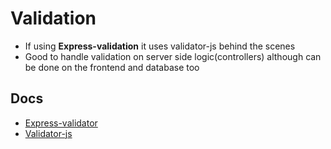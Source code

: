 # Validation
- If using **Express-validation** it uses validator-js behind the scenes
- Good to handle validation on server side logic(controllers) although can be done on the frontend and database too

## Docs
- [Express-validator](https://express-validator.github.io/docs/)
- [Validator-js](https://github.com/chriso/validator.js)
